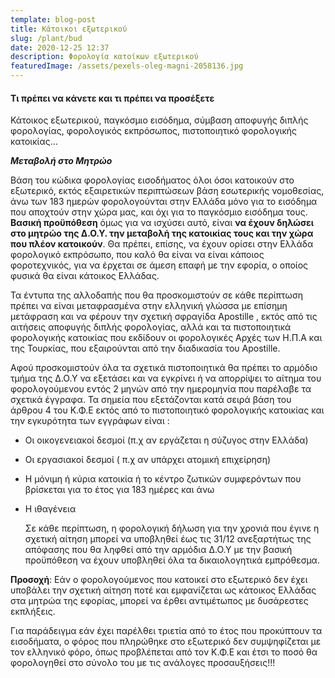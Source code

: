 ```yaml
---
template: blog-post
title: Κάτοικοι εξωτερικού
slug: /plant/bud
date: 2020-12-25 12:37
description: Φορολογία κατοίκων εξωτερικού
featuredImage: /assets/pexels-oleg-magni-2058136.jpg
---
```

#### Τι πρέπει να κάνετε και τι πρέπει να προσέξετε

Κάτοικος εξωτερικού, παγκόσμιο εισόδημα, σύμβαση αποφυγής διπλής φορολογίας, φορολογικός εκπρόσωπος, πιστοποιητικό φορολογικής κατοικίας…

***Μεταβολή στο Μητρώο***

Βάση του κώδικα φορολογίας εισοδήματος όλοι όσοι κατοικούν στο εξωτερικό, εκτός εξαιρετικών περιπτώσεων βάση εσωτερικής νομοθεσίας, άνω των 183 ημερών φορολογούνται στην Ελλάδα μόνο για το εισόδημα που αποχτούν στην χώρα μας, και όχι για το παγκόσμιο εισόδημα τους. **Βασική προϋπόθεση** όμως για να ισχύσει αυτό, είναι **να έχουν δηλώσει στο μητρώο της Δ.Ο.Υ. την μεταβολή της κατοικίας τους και την χώρα που πλέον κατοικούν**. Θα πρέπει, επίσης, να έχουν ορίσει στην Ελλάδα φορολογικό εκπρόσωπο, που καλό θα είναι να είναι κάποιος φοροτεχνικός, για να έρχεται σε άμεση επαφή με την εφορία, ο οποίος φυσικά θα είναι κάτοικος Ελλάδας.

Τα έντυπα της αλλοδαπής που θα προσκομιστούν σε κάθε περίπτωση πρέπει να είναι μεταφρασμένα στην ελληνική γλώσσα με επίσημη μετάφραση και να φέρουν την σχετική σφραγίδα Apostille , εκτός από τις αιτήσεις αποφυγής διπλής φορολογίας, αλλά και τα πιστοποιητικά φορολογικής κατοικίας που εκδίδουν οι φορολογικές Αρχές των Η.Π.Α και της Τουρκίας, που εξαιρούνται από την διαδικασία του Apostille.

Αφού προσκομιστούν όλα τα σχετικά πιστοποιητικά θα πρέπει το αρμόδιο τμήμα της Δ.Ο.Υ να εξετάσει και να εγκρίνει ή να απορρίψει το αίτημα του φορολογούμενου εντός 2 μηνών από την ημερομηνία που παρέλαβε τα σχετικά έγγραφα. Τα σημεία που εξετάζονται κατά σειρά βάση του άρθρου 4 του Κ.Φ.Ε  εκτός από το πιστοποιητικό φορολογικής κατοικίας και την εγκυρότητα των εγγράφων  είναι :

* Οι οικογενειακοί δεσμοί (π.χ αν εργάζεται η σύζυγος στην Ελλάδα)
* Οι εργασιακοί δεσμοί ( π.χ αν υπάρχει ατομική επιχείρηση)
* Η μόνιμη ή κύρια κατοικία ή το κέντρο ζωτικών συμφερόντων που βρίσκεται για το έτος για 183 ημέρες και άνω
* Η ιθαγένεια


  Σε κάθε περίπτωση, η φορολογική δήλωση για την χρονιά που έγινε η σχετική αίτηση μπορεί να υποβληθεί έως τις 31/12 ανεξαρτήτως της απόφασης που θα ληφθεί από την αρμόδια Δ.Ο.Υ με την βασική προϋπόθεση να έχουν υποβληθεί όλα τα δικαιολογητικά εμπρόθεσμα.

**Προσοχή**:  Εάν ο φορολογούμενος που κατοικεί στο εξωτερικό δεν έχει υποβάλει την σχετική αίτηση ποτέ και εμφανίζεται ως κάτοικος Ελλάδας στα μητρώα της εφορίας, μπορεί να έρθει αντιμέτωπος με δυσάρεστες εκπλήξεις. 

Για παράδειγμα εάν έχει παρέλθει τριετία από το έτος που προκύπτουν τα εισοδήματα, ο φόρος που πληρώθηκε στο εξωτερικό δεν συμψηφίζεται με τον ελληνικό φόρο, όπως προβλέπεται από τον Κ.Φ.Ε και έτσι το ποσό θα φορολογηθεί στο σύνολο του με τις ανάλογες προσαυξήσεις!!!